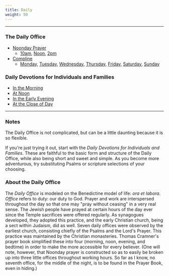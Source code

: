 ```yaml
---
title: Daily
weight: 50
---
```

--------
### The Daily Office
* [Noonday Prayer](noonday)
    * [10am](noonday10), [Noon](noonday12), [2pm](noonday14)
* [Compline](compline)
    * [Monday](compline1), [Tuesday](compline2), [Wednesday](compline3), [Thursday](compline4), [Friday](compline3), [Saturday](complinesat), [Sunday](compline4)


### Daily Devotions for Individuals and Families
- [In the Morning](dd-morning)
- [At Noon](dd-noon)
- [In the Early Evening](dd-evening)
- [At the Close of Day](dd-night)

--------
### Notes
The Daily Office is not complicated, but can be a little daunting because it is so flexible.

If you're just trying it out, start with the *Daily Devotions for Individuals and Families*. These are faithful to the basic form and structure of the Daily Office, while also being short and sweet and simple. As you become more adventurous, try substituting Psalms or scripture selections of your choosing.

### About the Daily Office
The _Daily Office_ is modeled on the Benedictine model of life: _ora et labora_. _Office_ refers to duty: our duty to God. Prayer and work are interspersed throughout the day so that one may "pray without ceasing" in a very real sense. The Jewish people have prayed at certain hours of the day ever since the Temple sacrifices were offered regularly. As synagogues developed, they adopted this practice, and the early Christian church, being a sect within Judaism, did as well. Seven daily offices were observed by the earliest church, consisting chiefly of the Psalms and the Lord's Prayer. This practice was maintained by the Christian monasteries. Thomas Cramner's prayer book simplified these into four (morning, noon, evening, and bedtime) in order to make the more accessible for every believer. (One will note, however, that Noonday prayer is constructed so as to easily be broken up into three little offices throughout working hours. So far as I know, no seventh office, for the middle of the night, is to be found in the Prayer Book, even in hiding.)
